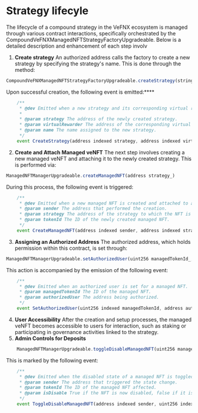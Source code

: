 # Strategy lifecyle
The lifecycle of a compound strategy in the VeFNX ecosystem is managed through various contract interactions, specifically orchestrated by the CompoundVeFNXManagedNFTStrategyFactoryUpgradeable. Below is a detailed description and enhancement of each step involv
1. **Create strategy**
An authorized address calls the factory to create a new strategy by specifying the strategy's name. This is done through the method:
```js
CompoundVeFNXManagedNFTStrategyFactoryUpgradeable.createStrategy(string calldata name_)
```
Upon successful creation, the following event is emitted:****
```js
    /**
     * @dev Emitted when a new strategy and its corresponding virtual rewarder are created.
     *
     * @param strategy The address of the newly created strategy.
     * @param virtualRewarder The address of the corresponding virtual rewarder created alongside the strategy.
     * @param name The name assigned to the new strategy.
     */
    event CreateStrategy(address indexed strategy, address indexed virtualRewarder, string name);
```
2. **Create and Attach Managed veNFT**
The next step involves creating a new managed veNFT and attaching it to the newly created strategy. This is performed via:
```js
ManagedNFTManagerUpgradeable.createManagedNFT(address strategy_)
```
During this process, the following event is triggered:
```js
    /**
     * @dev Emitted when a new managed NFT is created and attached to a strategy.
     * @param sender The address that performed the creation.
     * @param strategy The address of the strategy to which the NFT is attached.
     * @param tokenId The ID of the newly created managed NFT.
     */
    event CreateManagedNFT(address indexed sender, address indexed strategy, uint256 indexed tokenId);
```
3. **Assigning an Authorized Address**
The authorized address, which holds permission within this contract, is set through:
```js
ManagedNFTManagerUpgradeable.setAuthorizedUser(uint256 managedTokenId_, address authorizedUser_)
```
This action is accompanied by the emission of the following event:

```js
    /**
     * @dev Emitted when an authorized user is set for a managed NFT.
     * @param managedTokenId The ID of the managed NFT.
     * @param authorizedUser The address being authorized.
     */
    event SetAuthorizedUser(uint256 indexed managedTokenId, address authorizedUser);
```
4. **User Accessibility**
After the creation and setup processes, the managed veNFT becomes accessible to users for interaction, such as staking or participating in governance activities linked to the strategy.
6. **Admin Controls for Deposits**
```js
    ManagedNFTManagerUpgradeable.toggleDisableManagedNFT(uint256 managedTokenId_)
```
This is marked by the following event:

```js
    /**
     * @dev Emitted when the disabled state of a managed NFT is toggled.
     * @param sender The address that triggered the state change.
     * @param tokenId The ID of the managed NFT affected.
     * @param isDisable True if the NFT is now disabled, false if it is enabled.
     */
    event ToggleDisableManagedNFT(address indexed sender, uint256 indexed tokenId, bool indexed isDisable);
```